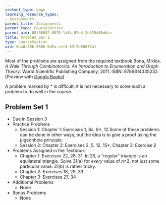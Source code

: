 ```yaml
---
content_type: page
learning_resource_types:
- Assignments
parent_title: Assignments
parent_type: CourseSection
parent_uid: 88f36882-0870-1a5b-07ed-2e929d68ddce
title: Problem Set 1
type: CourseSection
uid: 6ba0cf8b-6586-6d5a-eef4-89f2b68870a1
---
```


Most of the problems are assigned from the required textbook Bona, Miklos. _A Walk Through Combinatorics: An Introduction to Enumeration and Graph Theory_. World Scientific Publishing Company, 2011. ISBN: 9789814335232. \[Preview with [Google Books](http://books.google.com/books?id=TzJ2L9ZmlQUC&pg=PAfrontcover)\]

A problem marked by \* is difficult; it is not necessary to solve such a problem to do well in the course.

Problem Set 1
-------------

*   Due in Session 3
*   Practice Problems
    *   Session 1: Chapter 1: Exercises 1, 6a, 8\*, 12 Some of these problems can be done in other ways, but the idea is to give a proof using the pigeonhole principle.
    *   Session 2: Chapter 2: Exercises 2, 5, 12, 15\*, Chapter 3: Exercise 2
*   Problems Assigned in the Textbook
    *   Chapter 1: Exercises 22, 26, 31. In 26, a "regular" triangle is an equilateral triangle. Solve 31(a) for _every_ value of _n_≥2, not just some particular value. 31(b) is rather tricky.
    *   Chapter 2: Exercises 18, 29, 33
    *   Chapter 3: Exercises 27, 34
*   Additional Problems
    *   None
*   Bonus Problems
    *   None
